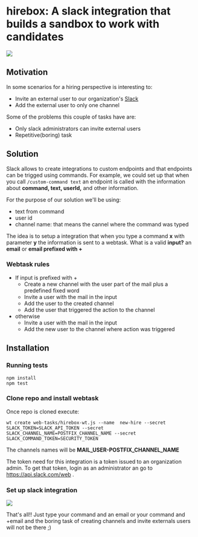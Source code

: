 # hirebox: A slack integration that builds a sandbox to work with candidates
![](https://api.travis-ci.org/n4ch03/hirebox.svg?branch=master)

## Motivation

In some scenarios for a hiring perspective is interesting to:
* Invite an external user to our organization's [Slack](http://www.slack.com)
* Add the external user to only one channel

Some of the problems this couple of tasks have are:
* Only slack administrators can invite external users
* Repetitive(boring) task


## Solution

Slack allows to create integrations to custom endpoints and that endpoints can be trigged using commands. For example, we could set up that when you call `/custom-command text` an endpoint is called with the information about **command, text, userId,** and other information.

For the purpose of our solution we'll be using:
* text from command
* user id
* channel name: that means the cannel where the command was typed

The idea is to setup a integration that when you type a command **x** with parameter **y** the information is sent to a webtask. What is a valid **input?** an **email** or **email prefixed with +**

### Webtask rules
* If input is prefixed with +
  * Create a new channel with the user part of the mail plus a predefined fixed word
  * Invite a user with the mail in the input
  * Add the user to the created channel
  * Add the user that triggered the action to the channel
* otherwise
  * Invite a user with the mail in the input
  * Add the new user to the channel where action was triggered


## Installation

### Running tests

```
npm install
npm test
```

### Clone repo and install webtask

Once repo is cloned execute:
```
wt create web-tasks/hirebox-wt.js --name  new-hire --secret SLACK_TOKEN=SLACK_API_TOKEN --secret SLACK_CHANNEL_NAME=POSTFIX_CHANNEL_NAME --secret SLACK_COMMAND_TOKEN=SECURITY_TOKEN
```
The channels names will be **MAIL_USER-POSTFIX_CHANNEL_NAME**

The token need for this integration is a token issued to an organization admin. To get that token, login as an administrator an go to https://api.slack.com/web .

### Set up slack integration
![](https://dl.dropboxusercontent.com/u/3835331/hirebox-slack.gif)

That's all!! Just type your command and an email or your command and +email and the boring task of creating channels and invite externals users will not be there ;)
